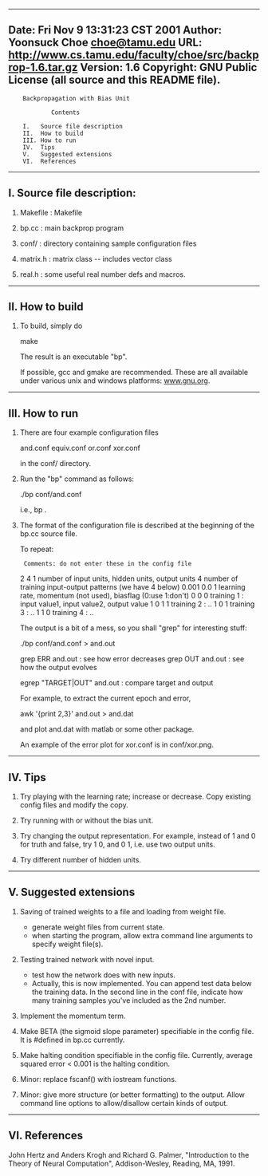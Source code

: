 ----------------------------------------------------------------------------
Date: 		Fri Nov  9 13:31:23 CST 2001
Author: 	Yoonsuck Choe <choe@tamu.edu>
URL:		http://www.cs.tamu.edu/faculty/choe/src/backprop-1.6.tar.gz
Version: 	1.6
Copyright: 	GNU Public License (all source and this README file).
----------------------------------------------------------------------------

		Backpropagation with Bias Unit

			    Contents

		I.   Source file description
		II.  How to build
		III. How to run
		IV.  Tips
		V.   Suggested extensions
		VI.  References

----------------------------------------
I. Source file description:
----------------------------------------

1. Makefile		: Makefile

2. bp.cc		: main backprop program

3. conf/		: directory containing sample configuration files

4. matrix.h		: matrix class -- includes vector class

5. real.h		: some useful real number defs and macros.

----------------------------------------
II. How to build
----------------------------------------

1. To build, simply do

	make

   The result is an executable "bp".

   If possible, gcc and gmake are recommended. These are all available
   under various unix and windows platforms: www.gnu.org.

----------------------------------------
III. How to run 
----------------------------------------

1. There are four example configuration files 

	and.conf
	equiv.conf 
	or.conf
	xor.conf

   in the conf/ directory.

2. Run the "bp" command as follows:

	./bp conf/and.conf

   i.e., bp <configfile>.

3. The format of the configuration file is described at the beginning of the 
   bp.cc source file.

   To repeat:

		Comments: do not enter these in the config file
   2 4 1        number of input units, hidden units, output units
   4            number of training input-output patterns (we have 4 below)
   0.001 0.0 1  learning rate, momentum (not used), biasflag (0:use 1:don't)
   0 0 0        training 1 : input value1, input value2, output value 1
   0 1 1        training 2 : ..
   1 0 1	training 3 : ..
   1 1 0	training 4 : ..

   The output is a bit of a mess, so you shall "grep" for interesting stuff:

	./bp conf/and.conf > and.out

	grep ERR and.out			: see how error decreases
	grep OUT and.out			: see how the output evolves

	egrep "TARGET\|OUT" and.out		: compare target and output

   For example, to extract the current epoch and error,

	awk '{print $2,$3}' and.out > and.dat

   and plot and.dat with matlab or some other package.

   An example of the error plot for xor.conf is in conf/xor.png.
 
----------------------------------------
IV. Tips
----------------------------------------

1. Try playing with the learning rate; increase or decrease.
   Copy existing config files and modify the copy.

2. Try running with or without the bias unit.

3. Try changing the output representation. For example, instead of 1 and 0
   for truth and false, try 1 0, and 0 1, i.e. use two output units.

4. Try different number of hidden units. 

----------------------------------------
V. Suggested extensions
----------------------------------------

1. Saving of trained weights to a file and loading from weight file.

	- generate weight files from current state.
	- when starting the program, allow extra command line arguments
	  to specify weight file(s).

2. Testing trained network with novel input.

	- test how the network does with new inputs.
	- Actually, this is now implemented. You can append test data
	  below the training data. In the second line in the conf file,
	  indicate how many training samples you've included as the 2nd
	  number.

3. Implement the momentum term.

4. Make BETA (the sigmoid slope parameter) specifiable in the config file.
   It is #defined in bp.cc currently.

5. Make halting condition specifiable in the config file. Currently, 
   average squared error < 0.001 is the halting condition.

6. Minor: replace fscanf() with iostream functions.

7. Minor: give more structure (or better formatting) to the output.
   Allow command line options to allow/disallow certain kinds of output.

----------------------------------------
VI. References
----------------------------------------

John Hertz and Anders Krogh and Richard G. Palmer, "Introduction to the Theory of Neural Computation", Addison-Wesley, Reading, MA, 1991.

